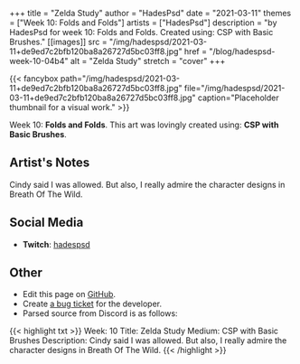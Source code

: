 +++
title =       "Zelda Study"
author =      "HadesPsd"
date =        "2021-03-11"
themes =      ["Week 10: Folds and Folds"]
artists =     ["HadesPsd"]
description = "by HadesPsd for week 10: Folds and Folds. Created using: CSP with Basic Brushes."
[[images]]
              src = "/img/hadespsd/2021-03-11+de9ed7c2bfb120ba8a26727d5bc03ff8.jpg"
              href = "/blog/hadespsd-week-10-04b4"
              alt = "Zelda Study"
              stretch = "cover"
+++


{{< fancybox path="/img/hadespsd/2021-03-11+de9ed7c2bfb120ba8a26727d5bc03ff8.jpg" file="/img/hadespsd/2021-03-11+de9ed7c2bfb120ba8a26727d5bc03ff8.jpg" caption="Placeholder thumbnail for a visual work." >}}


Week 10: **Folds and Folds**. This art was lovingly created using: **CSP with Basic Brushes**.

## Artist's Notes

Cindy said I was allowed. But also, I really admire the character designs in Breath Of The Wild.

## Social Media

- **Twitch**: <a href='https://twitch.tv/hadespsd' target='_blank'>hadespsd</a>


## Other

- Edit this page on [GitHub](https://github.com/teaminkling/web-refresh/edit/main/content/blog/hadespsd-week-10-04b4.md).
- Create [a bug ticket](https://github.com/teaminkling/web-refresh/issues/new?assignees=&labels=bug&template=problem-report.md&title=) for the developer.
- Parsed source from Discord is as follows:

{{< highlight txt >}}
Week: 10 
Title: Zelda Study
Medium: CSP with Basic Brushes 
Description: Cindy said I was allowed. But also, I really admire the character designs in Breath Of The Wild.
{{< /highlight >}}